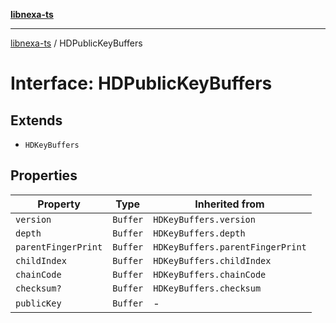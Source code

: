 [**libnexa-ts**](../index.md)

***

[libnexa-ts](../index.md) / HDPublicKeyBuffers

# Interface: HDPublicKeyBuffers

## Extends

- `HDKeyBuffers`

## Properties

| Property | Type | Inherited from |
| ------ | ------ | ------ |
| <a id="version"></a> `version` | `Buffer` | `HDKeyBuffers.version` |
| <a id="depth"></a> `depth` | `Buffer` | `HDKeyBuffers.depth` |
| <a id="parentfingerprint"></a> `parentFingerPrint` | `Buffer` | `HDKeyBuffers.parentFingerPrint` |
| <a id="childindex"></a> `childIndex` | `Buffer` | `HDKeyBuffers.childIndex` |
| <a id="chaincode"></a> `chainCode` | `Buffer` | `HDKeyBuffers.chainCode` |
| <a id="checksum"></a> `checksum?` | `Buffer` | `HDKeyBuffers.checksum` |
| <a id="publickey"></a> `publicKey` | `Buffer` | - |
